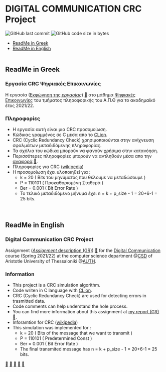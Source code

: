 # DIGITAL COMMUNICATION CRC Project
<img alt="GitHub last commit" src="https://img.shields.io/github/last-commit/tsingi-chris/Digital-Communications-CRC"> <img alt="GitHub code size in bytes" src="https://img.shields.io/github/languages/code-size/tsingi-chris/Digital-Communications-CRC">

- [ReadMe in Greek](https://github.com/tsingi-chris/Digital-Communications-CRC#readme-in-greek)
- [ReadMe in English](https://github.com/tsingi-chris/Digital-Communications-CRC#readme-in-english)
<br /><br />
## ReadMe in Greek

### Εργασία CRC Ψηφιακές Επικοινωνίες 
H εργασία ([Εκφώνηση της *εργασίας*](https://github.com/tsingi-chris/Digital-Communications-CRC/blob/master/DC-PROJECT-2021-2022.pdf)) [💾](https://github.com/tsingi-chris/Digital-Communications-CRC/raw/master/DC-PROJECT-2021-2022.pdf) στο μάθημα [Ψηφιακές Επικοινωνίες](https://elearning.auth.gr/course/view.php?id=4101) του τμήματος πληροφορικής του Α.Π.Θ για το ακαδημαϊκό έτος 2021/22. <br/>

### Πληροφορίες
- Η εργασία αυτή είναι μια CRC προσομοίωση.
- Κώδικας γραμμένος σε C μέσα απο το [CLion](https://www.jetbrains.com/clion/).
- CRC (Cyclic Redundancy Check) χρησιμοποιούνται στην ανίχνευση σφαλμάτων μεταδιδόμενης πληροφορίας.
- Τα σχόλια του κώδικα μπορούν να φανούν χρήσιμα στην κατανόηση.
- Περισσότερες πληροφορίες μπορούν να αντληθούν μέσα απο την [αναφορά](https://github.com/tsingi-chris/Digital-Communications-CRC/blob/master/DC-CRC%20REPORT.pdf) [💾](https://github.com/tsingi-chris/Digital-Communications-CRC/raw/master/DC-CRC%20REPORT.pdf).
- Πληροφορίες για CRC ([wikipedia](https://en.wikipedia.org/wiki/Cyclic_redundancy_check))
- Η προσομοίωση έχει υλοποιηθεί για :
    - k = 20        ( Bits του μηνύματος που θέλουμε να μεταδώσουμε  )
    - P = 110101    ( Προκαθορισμένη Σταθερά )
    - Ber = 0.001   ( Bit Error Rate )
    - Το τελικό μεταδιδόμενο μήνυμα έχει n = k + p_size - 1 = 20+6-1 = 25 bits.
    <br /> <br /> <br />

## ReadMe in English

### Digital Communication CRC Project
Assignment ([*Assignment* description (GR)](https://github.com/tsingi-chris/Digital-Communications-CRC/blob/master/DC-PROJECT-2021-2022.pdf))  [💾](https://github.com/tsingi-chris/Digital-Communications-CRC/raw/master/DC-PROJECT-2021-2022.pdf) for the [Digital Communication](https://elearning.auth.gr/course/view.php?id=4101) course (Spring 2021/22) at the computer science department @[CSD](https://www.csd.auth.gr/en/) of Aristotle University of Thessaloniki @[AUTH](https://www.auth.gr/en/). 

### Information
- This project is a CRC simulation algorithm.
- Code writen in C language with [CLion](https://www.jetbrains.com/clion/).
- CRC (Cyclic Redundancy Check) are used for detecting errors in trasmitted data.
- Code comments can help understand the hole process.
- You can find more information about this assignment at [my report (GR)](https://github.com/tsingi-chris/Digital-Communications-CRC/blob/master/DC-CRC%20REPORT.pdf) [💾](https://github.com/tsingi-chris/Digital-Communications-CRC/raw/master/DC-CRC%20REPORT.pdf).
- Inforamtion for CRC ([wikipedia](https://en.wikipedia.org/wiki/Cyclic_redundancy_check))
- This simulation was implemented for :
    - k = 20        ( Bits of the message that we want to transmit )
    - P = 110101    ( Predetermined Const )
    - Ber = 0.001   ( Bit Error Rate )
    - The final transmited message has n = k + p_size - 1 = 20+6-1 = 25 bits. 







[💾](https://drive.google.com/uc?id=12_Z7vSlZhqgaAaUrl4xjciHUgsV51M2Q&export=download)
[💾](https://drive.google.com/uc?id=12QwoOYPo7wqlOuHvvJ9HzShujLad-fg6&export=download)
[💾](https://drive.google.com/uc?id=12O0-M50BY4PrK-nVITrXkQM4HLwHgjYw&export=download)
[💾](https://drive.google.com/uc?id=12Hbe_5N9Hro3vPWolU4VPrj7mUv_KiEx&export=download)
[💾](https://drive.google.com/uc?id=12eoQK4LFRXLyasIsoTqy_bLhwZpcSv3c&export=download)
